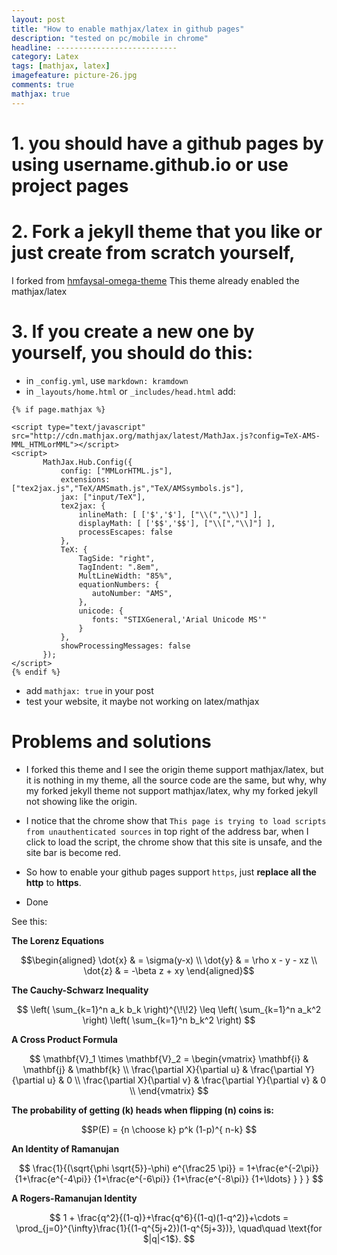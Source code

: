 ```yaml
---
layout: post
title: "How to enable mathjax/latex in github pages"
description: "tested on pc/mobile in chrome"
headline: ---------------------------
category: Latex
tags: [mathjax, latex]
imagefeature: picture-26.jpg
comments: true
mathjax: true
---
```

# 1. you should have a github pages by using username.github.io or use project pages
# 2. Fork a jekyll theme that you like or just create from scratch yourself,
I forked from [hmfaysal-omega-theme](https://github.com/hmfaysal/hmfaysal-omega-theme)
This theme already enabled the mathjax/latex
# 3. If you create a new one by yourself, you should do this:
 - in `_config.yml`, use `markdown: kramdown`
 - in `_layouts/home.html` or `_includes/head.html` add:

 ```
 {% if page.mathjax %}

<script type="text/javascript" src="http://cdn.mathjax.org/mathjax/latest/MathJax.js?config=TeX-AMS-MML_HTMLorMML"></script>
<script>
        MathJax.Hub.Config({
            config: ["MMLorHTML.js"],
            extensions: ["tex2jax.js","TeX/AMSmath.js","TeX/AMSsymbols.js"],
            jax: ["input/TeX"],
            tex2jax: {
                inlineMath: [ ['$','$'], ["\\(","\\)"] ],
                displayMath: [ ['$$','$$'], ["\\[","\\]"] ],
                processEscapes: false
            },
            TeX: {
                TagSide: "right",
                TagIndent: ".8em",
                MultLineWidth: "85%",
                equationNumbers: {
                   autoNumber: "AMS",
                },
                unicode: {
                   fonts: "STIXGeneral,'Arial Unicode MS'"
                }
            },
            showProcessingMessages: false
        });
</script>
{% endif %}
 ```

  - add `mathjax: true` in your post
  - test your website, it maybe not working on latex/mathjax

 # Problems and solutions

- I forked this theme and I see the origin theme support mathjax/latex, but it is nothing in my theme, all the source
code are the same, but why, why my forked jekyll theme not support mathjax/latex, why my forked jekyll not showing
like the origin.

- I notice that the chrome show that `This page is trying to load scripts from unauthenticated sources` in top right of
the address bar, when I click to load the script, the chrome show that this site is unsafe, and the site bar is become
red.

- So how to enable your github pages support   `https`,
just **replace all the http** to **https**.
- Done

See this:

**The Lorenz Equations**

$$\begin{aligned}
\dot{x} & = \sigma(y-x) \\
\dot{y} & = \rho x - y - xz \\
\dot{z} & = -\beta z + xy
\end{aligned}$$

**The Cauchy-Schwarz Inequality**

$$
\left( \sum_{k=1}^n a_k b_k \right)^{\!\!2} \leq
 \left( \sum_{k=1}^n a_k^2 \right) \left( \sum_{k=1}^n b_k^2 \right)
$$

**A Cross Product Formula**

$$
  \mathbf{V}_1 \times \mathbf{V}_2 =
   \begin{vmatrix}
    \mathbf{i} & \mathbf{j} & \mathbf{k} \\
    \frac{\partial X}{\partial u} & \frac{\partial Y}{\partial u} & 0 \\
    \frac{\partial X}{\partial v} & \frac{\partial Y}{\partial v} & 0 \\
   \end{vmatrix}
$$

**The probability of getting \(k\) heads when flipping \(n\) coins is:**

$$P(E) = {n \choose k} p^k (1-p)^{ n-k} $$

**An Identity of Ramanujan**

$$
   \frac{1}{(\sqrt{\phi \sqrt{5}}-\phi) e^{\frac25 \pi}} =
     1+\frac{e^{-2\pi}} {1+\frac{e^{-4\pi}} {1+\frac{e^{-6\pi}}
      {1+\frac{e^{-8\pi}} {1+\ldots} } } }
$$

**A Rogers-Ramanujan Identity**

$$
  1 +  \frac{q^2}{(1-q)}+\frac{q^6}{(1-q)(1-q^2)}+\cdots =
    \prod_{j=0}^{\infty}\frac{1}{(1-q^{5j+2})(1-q^{5j+3})},
     \quad\quad \text{for $|q|<1$}.
$$
